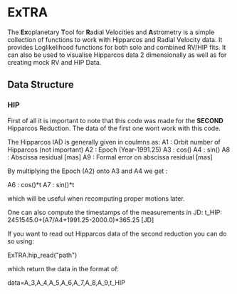 # ExTRA
The **Ex**oplanetary **T**ool for **R**adial Velocities and **A**strometry is a simple collection of functions to work with Hipparcos and Radial Velocity data.
It provides Loglikelihood functions for both solo and combined RV/HIP fits. It can also be used to visualise Hipparcos data 2 dimensionally as well as for creating mock RV and HIP Data.



## Data Structure
### HIP
First of all it is important to note that this code was made for the **SECOND** Hipparcos Reduction. The data of the first one wont work with this code.

The Hipparcos IAD is generally given in coulmns as:
A1 : Orbit number of Hipparcos (not important)
A2 : Epoch (Year-1991.25) 
A3 : cos()
A4 : sin()
A8 : Abscissa residual [mas]
A9 : Formal error on abscissa residual [mas]

By multiplying the Epoch (A2) onto A3 and A4 we get :

A6 : cos()*t
A7 : sin()*t

which will be useful when recomputing proper motions later.

One can also compute the timestamps of the measurements in JD:
t_HIP: 2451545.0+(A7/A4+1991.25-2000.0)*365.25 [JD]

If you want to read out Hipparcos data of the second reduction you can do so using:

ExTRA.hip_read("path")

which return the data in the format of:

data=A_3,A_4,A_5,A_6,A_7,A_8,A_9,t_HIP





